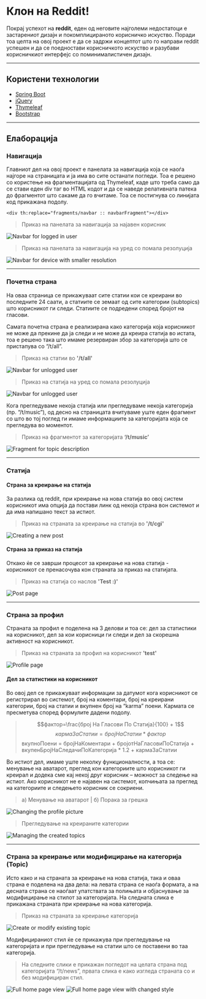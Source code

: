 Клон на Reddit!
===================

Покрај успехот на **reddit**, еден од неговите најголеми недостатоци е застарениот дизајн и покомплицираното корисничко искуство. Поради тоа целта на овој проект е да се задржи концептот што го направи reddit успешен и да се поедностави корисничкото искуство и разубави корисничкиот интерфејс со поминималистичен дизајн.

----------
Користени технологии
-------------

- [Spring Boot](https://projects.spring.io/spring-boot/)
- [jQuery](https://jquery.com/)
- [Thymeleaf](http://www.thymeleaf.org/)
- [Bootstrap](http://getbootstrap.com/)

----------

Елаборација
-------------
### Навигација
Главниот дел на овој проект е панелата за навигација која се наоѓа најгоре на страницата и ја има во сите останати погледи. Тоа е решено со користење на фрагментацијата од Thymeleaf, каде што треба само да се стави еден div таг во HTML кодот и да се наведе релативната патека до фрагментот што сакаме да го вчитаме. Тоа се постигнува со линијата код прикажана подолу.
```
<div th:replace="fragments/navbar :: navbarFragment"></div>
```    
> Приказ на панелата за навигација за најавен корисник

![Navbar for logged in user](http://i.imgur.com/ZVxrwTC.png "Приказ на панелата за навигација за најавен корисник")

> Приказ на панелата за навигација на уред со помала резолуција

![Navbar for device with smaller resolution](http://i.imgur.com/VDyHfwW.png "Приказ на панелата за навигација на уред со помала резолуција")

----------

### Почетна страна
На оваа страница се прикажуваат сите статии кои се креирани во последните 24 саати, а статиите се земаат од сите категории (subtopics) што корисникот ги следи. Статиите се подредени според бројот на гласови. 

Самата почетна страна е реализирана како категорија која корисникот не може да прекине да ја следи и не може да креира статија во истата, тоа е решено така што имаме резервиран збор за категорија што се пристапува со “/t/all”.

> Приказ на статии во **'/t/all'**

![Navbar for unlogged user](http://i.imgur.com/GLiEAyS.png "Приказ на статии во ‘/t/all’")

> Приказ на статија на уред со помала резолуција

![Navbar for unlogged user](http://i.imgur.com/wlqIAg4.png "Приказ на статија на уред со помала резолуција")

Кога прегледуваме некоја статија или прегледуваме некоја категорија (пр. “/t/music”), од десно на страницата вчитуваме уште еден фрагмент со што во тој поглед ги имаме информациите за категоријата која се прегледува во моментот. 

> Приказ на фрагментот за категоријата **‘/t/music’**

![Fragment for topic description](http://i.imgur.com/7QfCHfM.png "Приказ на фрагментот за категоријата ‘/t/music’")

----------

### Статија
#### Страна за креирање на статија

За разлика од reddit, при креирање на нова статија во овој систем корисникот има опција да постави линк од некоја страна вон системот и да има напишано текст за истиот.

> Приказ на страната за креирање на статија во **'/t/cgi'**

![Creating a new post](http://i.imgur.com/qDGBqGl.png "Приказ на страната за креирање на статија во '/t/cgi'")

#### Страна за приказ на статија
Откако ќе се заврши процесот за креирање на нова статија - корисникот се пренасочува кон страната за приказ на статијата. 

> Приказ на статија со наслов **'Test :)'**

![Post page](http://i.imgur.com/gCqtXx8.png "Приказ на статија со наслов 'Test :)'")

----------

### Страна за профил
Страната за профил е поделена на 3 делови и тоа се: дел за статистики на корисникот, дел за кои корисници ги следи и дел за скорешна активност на корисникот.

> Приказ на страната за профил на корисникот **'test'**

![Profile page](http://i.imgur.com/rNpSYGx.png "Приказ на страната за профил на корисникот 'test'")

#### Дел за статистики на корисникот
Во овој дел се прикажуваат информации за датумот кога корисникот се регистрирал во системот,  број на коментари, број на креирани категории, број на статии и вкупнен број на “karma” поени. Кармата се пресметува според формулите дадени подолу.

> $$фактор=\frac{број На Гласови По Статија}{100} + 1$$
$$кармаЗаСтатии = бројНаСтатии * фактор$$
вкупноПоени = бројНаКоментари + бројотНаГласовиПоСтатија + вкупенБројНаСледачиПоКатегорија * 1.2 + кармаЗаСтатии

Во истиот дел, имаме уште неколку функционалности, а тоа се: менување на аватарот, преглед кон категориите што корисникот ги креирал и додека сме кај некој друг корисник – можност за следење на истиот. Ако корисникот не е најавен на системот, копчињата за преглед на категориите и следењето корисник се сокриени.

> а) Менување на аватарот | б) Порака за грешка

![Changing the profile picture](http://i.imgur.com/G8WMUc0.png "а) Менување на аватарот | б) Порака за грешка")

> Прегледување на креираните категории

![Managing the created topics](http://i.imgur.com/hkw8lX9.png "Прегледување на креираните")

----------

### Страна за креирање или модифицирање на категорија **(Topic)**

Исто како и на страната за креирање на нова статија, така и оваа страна е поделена на два дела: на левата страна се наоѓа формата, а на десната страна се наоѓаат упатствата за полињата и објаснување за модифицирање на стилот за категоријата. На следната слика е прикажана страната при креирање на нова категорија.

> Приказ на страната за креирање категорија

![Create or modify existing topic](http://i.imgur.com/G2R3MbI.png "Приказ на страната за креирање категорија")

Модифицираниот стил ќе се прикажува при прегледување на категоријата и при прегледување на статии што се поставени во таа категорија.

> На следните слики е прикажан погледот на целата страна под категоријата “/t/news”, првата слика е како изгледа страната со и без модифициран стил.

![Full home page view](http://i.imgur.com/tNxV4O2.jpg "Приказ на категоријата '/t/news' со основниот стил")
![Full home page view with changed style](http://i.imgur.com/Spaazl7.png "Приказ на категоријата '/t/news' со модифициран стил")
